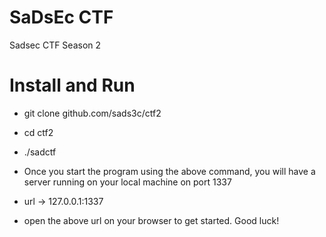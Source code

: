 # SaDsEc CTF

Sadsec CTF Season 2

# Install and Run

- git clone github.com/sads3c/ctf2
- cd ctf2
- ./sadctf

- Once you start the program using the above command, you will have a server running on your local machine on port 1337

- url -> 127.0.0.1:1337

- open the above url on your browser to get started. Good luck!
